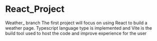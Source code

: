 # React_Project

Weather_ branch
The first project will focus on using React to build a weather page. Typescript language type is implemented and Vite is the build tool used to host the code and improve experience for the user
